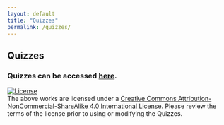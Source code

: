 ```yaml
---
layout: default
title: "Quizzes"
permalink: /quizzes/
---
```

## Quizzes

### Quizzes can be accessed [here](https://drive.google.com/drive/folders/1KKHz4btSBOjAYfcoD0ceP2eEFnTNu4Ul?usp=sharing).

[![License](https://mirrors.creativecommons.org/presskit/buttons/88x31/svg/by-nc-sa.svg)](http://creativecommons.org/licenses/by-nc-sa/4.0/)  
The above works are licensed under a [Creative Commons Attribution-NonCommercial-ShareAlike 4.0 International License](http://creativecommons.org/licenses/by-nc-sa/4.0/). Please review the terms of the license prior to using or modifying the Quizzes.
